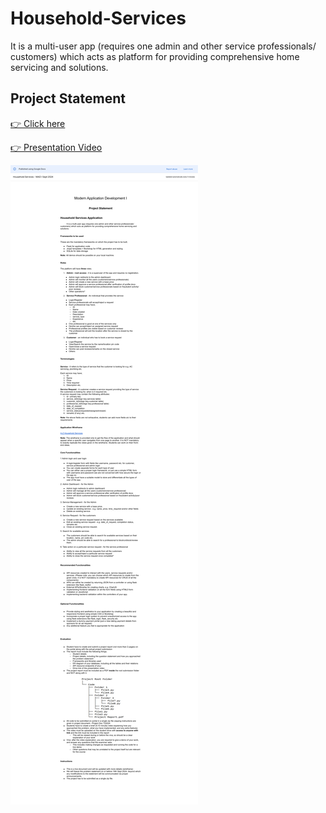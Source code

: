 # Household-Services
It is a multi-user app (requires one admin and other service professionals/ customers) which acts as platform for providing comprehensive home servicing and solutions.

## Project Statement
[👉 Click here](https://docs.google.com/document/d/1waf_CKBLk25fkwF-R4KS7wLq4KTIPhUcAtj6if5N-zo/pub)

[👉 Presentation Video](https://drive.google.com/file/d/1Q0Aez3kslrmWLeLHbEtmPgl-c5iGSupX/view)

![Project Statement](docs/MAD%201%20Project.png)
